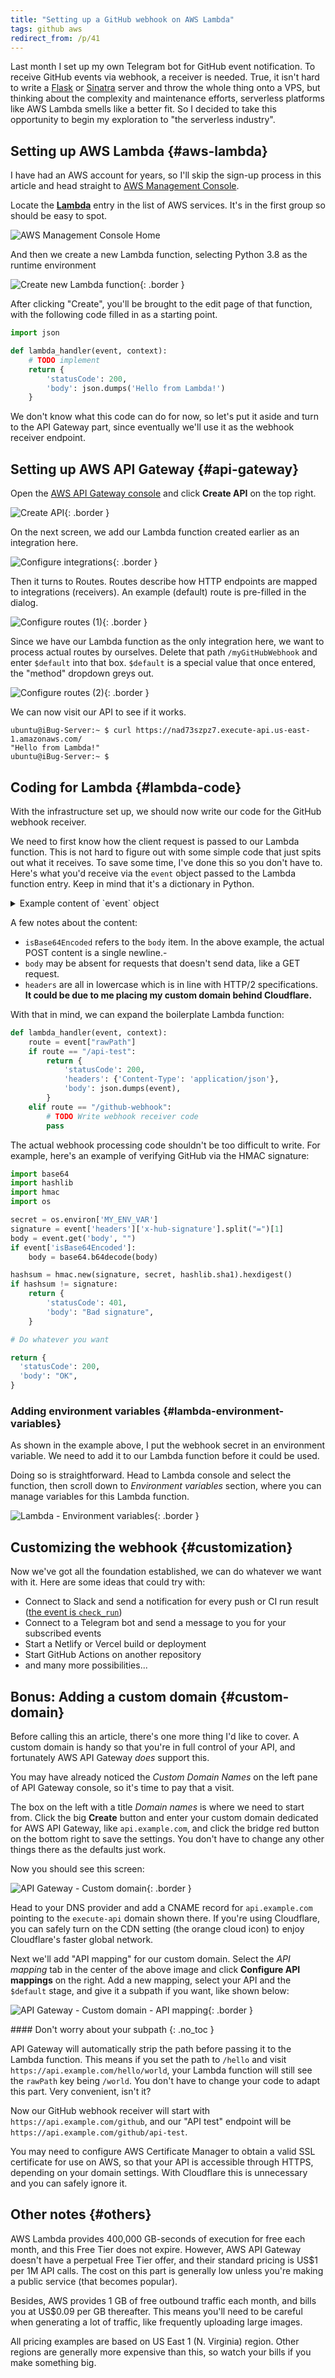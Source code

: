 ```yaml
---
title: "Setting up a GitHub webhook on AWS Lambda"
tags: github aws
redirect_from: /p/41
---
```


Last month I set up my own Telegram bot for GitHub event notification. To receive GitHub events via webhook, a receiver is needed. True, it isn't hard to write a [Flask][flask] or [Sinatra][sinatra] server and throw the whole thing onto a VPS, but thinking about the complexity and maintenance efforts, serverless platforms like AWS Lambda smells like a better fit. So I decided to take this opportunity to begin my exploration to "the serverless industry".

  [flask]: https://palletsprojects.com/p/flask/
  [sinatra]: http://sinatrarb.com/

## Setting up AWS Lambda {#aws-lambda}

I have had an AWS account for years, so I'll skip the sign-up process in this article and head straight to [AWS Management Console][aws-console]. 

  [aws-console]: https://console.aws.amazon.com/

Locate the [**Lambda**][lambda-home] entry in the list of AWS services. It's in the first group so should be easy to spot.

  [lambda-home]: https://console.aws.amazon.com/lambda/home

![AWS Management Console Home](/image/aws/console-home-1.png)

And then we create a new Lambda function, selecting Python 3.8 as the runtime environment

![Create new Lambda function](/image/aws/lambda-create-function-1.png){: .border }

After clicking "Create", you'll be brought to the edit page of that function, with the following code filled in as a starting point.

```python
import json

def lambda_handler(event, context):
    # TODO implement
    return {
        'statusCode': 200,
        'body': json.dumps('Hello from Lambda!')
    }
```

We don't know what this code can do for now, so let's put it aside and turn to the API Gateway part, since eventually we'll use it as the webhook receiver endpoint.

## Setting up AWS API Gateway {#api-gateway}

Open the [AWS API Gateway console][apigw-home] and click **Create API** on the top right.

  [apigw-home]: https://console.aws.amazon.com/apigateway/main

![Create API](/image/aws/api-gateway-new-1.png){: .border }

On the next screen, we add our Lambda function created earlier as an integration here.

![Configure integrations](/image/aws/api-gateway-new-2.png){: .border }

Then it turns to Routes. Routes describe how HTTP endpoints are mapped to integrations (receivers). An example (default) route is pre-filled in the dialog.

![Configure routes (1)](/image/aws/api-gateway-routes-1.png){: .border }

Since we have our Lambda function as the only integration here, we want to process actual routes by ourselves. Delete that path `/myGitHubWebhook` and enter `$default` into that box. `$default` is a special value that once entered, the "method" dropdown greys out.

![Configure routes (2)](/image/aws/api-gateway-routes-2.png){: .border }

We can now visit our API to see if it works.

```console
ubuntu@iBug-Server:~ $ curl https://nad73szpz7.execute-api.us-east-1.amazonaws.com/
"Hello from Lambda!"
ubuntu@iBug-Server:~ $
```

## Coding for Lambda {#lambda-code}

With the infrastructure set up, we should now write our code for the GitHub webhook receiver.

We need to first know how the client request is passed to our Lambda function. This is not hard to figure out with some simple code that just spits out what it receives. To save some time, I've done this so you don't have to. Here's what you'd receive via the `event` object passed to the Lambda function entry. Keep in mind that it's a dictionary in Python.

<details markdown="1">
<summary markdown="1">
Example content of `event` object
</summary>

```json
{
  "version": "2.0",
  "routeKey": "$default",
  "rawPath": "/api-test",
  "rawQueryString": "taoky=strong",
  "headers": {
    "accept": "*/*",
    "accept-encoding": "gzip",
    "cdn-loop": "cloudflare",
    "cf-connecting-ip": "2001:db8::1",
    "cf-ipcountry": "XX",
    "cf-pseudo-ipv4": "255.255.255.255",
    "cf-ray": "8b8cca72b23e09a5-NRT",
    "cf-request-id": "d2160d7f1100000738c5e62000000001",
    "cf-visitor": "{\"scheme\":\"https\"}",
    "content-length": "0",
    "host": "api.example.com",
    "user-agent": "curl/7.68.0",
    "x-amzn-trace-id": "Root=1-8dab11ae-d63d4eec890259ddab5a7709",
    "x-forwarded-for": "2001:db8::1, 162.158.118.243",
    "x-forwarded-port": "443",
    "x-forwarded-proto": "https",
    "x-custom-header": "hello"
  },
  "queryStringParameters": {
    "taoky": "strong"
  },
  "requestContext": {
    "accountId": "166333366666",
    "apiId": "nad73szpz7",
    "domainName": "api.example.com",
    "domainPrefix": "api",
    "http": {
      "method": "POST",
      "path": "/api-test",
      "protocol": "HTTP/1.1",
      "sourceIp": " 162.158.118.243",
      "userAgent": "curl/7.68.0"
    },
    "requestId": "ZcOQCw-WICLEQdg=",
    "routeKey": "$default",
    "stage": "$default",
    "time": "20/Jan/2021:16:40:00 +0000",
    "timeEpoch": 1611160800000
  },
  "body": "Cg==",
  "isBase64Encoded": true
}
```
</details>

A few notes about the content:

- `isBase64Encoded` refers to the `body` item. In the above example, the actual POST content is a single newline.-
- `body` may be absent for requests that doesn't send data, like a GET request.
- `headers` are all in lowercase which is in line with HTTP/2 specifications. **It could be due to me placing my custom domain behind Cloudflare.**

With that in mind, we can expand the boilerplate Lambda function:

```python
def lambda_handler(event, context):
    route = event["rawPath"]
    if route == "/api-test":
        return {
            'statusCode': 200,
            'headers': {'Content-Type': 'application/json'},
            'body': json.dumps(event),
        }
    elif route == "/github-webhook":
        # TODO Write webhook receiver code
        pass
```

The actual webhook processing code shouldn't be too difficult to write. For example, here's an example of verifying GitHub via the HMAC signature:

```python
import base64
import hashlib
import hmac
import os
```

```python
secret = os.environ['MY_ENV_VAR']
signature = event['headers']['x-hub-signature'].split("=")[1]
body = event.get('body', "")
if event['isBase64Encoded']:
    body = base64.b64decode(body)

hashsum = hmac.new(signature, secret, hashlib.sha1).hexdigest()
if hashsum != signature:
    return {
        'statusCode': 401,
        'body': "Bad signature",
    }

# Do whatever you want

return {
  'statusCode': 200,
  'body': "OK",
}
```

### Adding environment variables {#lambda-environment-variables}

As shown in the example above, I put the webhook secret in an environment variable. We need to add it to our Lambda function before it could be used.

Doing so is straightforward. Head to Lambda console and select the function, then scroll down to *Environment variables* section, where you can manage variables for this Lambda function.

![Lambda - Environment variables](/image/aws/lambda-environment-variables-1.png){: .border }

## Customizing the webhook {#customization}

Now we've got all the foundation established, we can do whatever we want with it. Here are some ideas that could try with:

- Connect to Slack and send a notification for every push or CI run result ([the event is `check_run`](https://docs.github.com/en/developers/webhooks-and-events/webhook-events-and-payloads#check_run))
- Connect to a Telegram bot and send a message to you for your subscribed events
- Start a Netlify or Vercel build or deployment
- Start GitHub Actions on another repository
- and many more possibilities...

## Bonus: Adding a custom domain {#custom-domain}

Before calling this an article, there's one more thing I'd like to cover. A custom domain is handy so that you're in full control of your API, and fortunately AWS API Gateway *does* support this.

You may have already noticed the *Custom Domain Names* on the left pane of API Gateway console, so it's time to pay that a visit.

The box on the left with a title *Domain names* is where we need to start from. Click the big **Create** button and enter your custom domain dedicated for AWS API Gateway, like `api.example.com`, and click the bridge red button on the bottom right to save the settings. You don't have to change any other things there as the defaults just work.

Now you should see this screen:

![API Gateway - Custom domain](/image/aws/api-gateway-custom-domain-1.png){: .border }

Head to your DNS provider and add a CNAME record for `api.example.com` pointing to the `execute-api` domain shown there. If you're using Cloudflare, you can safely turn on the CDN setting (the orange cloud icon) to enjoy Cloudflare's faster global network.

Next we'll add "API mapping" for our custom domain. Select the *API mapping* tab in the center of the above image and click **Configure API mappings** on the right. Add a new mapping, select your API and the `$default` stage, and give it a subpath if you want, like shown below:

![API Gateway - Custom domain - API mapping](/image/aws/api-gateway-custom-domain-2.png){: .border }

<div class="notice--primary" markdown="1">
#### <i class="fas fa-fw fa-sun"></i> Don't worry about your subpath
{: .no_toc }

API Gateway will automatically strip the path before passing it to the Lambda function. This means if you set the path to `/hello` and visit `https://api.example.com/hello/world`, your Lambda function will still see the `rawPath` key being `/world`. You don't have to change your code to adapt this part. Very convenient, isn't it?
</div>

Now our GitHub webhook receiver will start with `https://api.example.com/github`, and our "API test" endpoint will be `https://api.example.com/github/api-test`.

You may need to configure AWS Certificate Manager to obtain a valid SSL certificate for use on AWS, so that your API is accessible through HTTPS, depending on your domain settings. With Cloudflare this is unnecessary and you can safely ignore it.

## Other notes {#others}

AWS Lambda provides 400,000 GB-seconds of execution for free each month, and this Free Tier does not expire. However, AWS API Gateway doesn't have a perpetual Free Tier offer, and their standard pricing is US$1 per 1M API calls. The cost on this part is generally low unless you're making a public service (that becomes popular).

Besides, AWS provides 1 GB of free outbound traffic each month, and bills you at US$0.09 per GB thereafter. This means you'll need to be careful when generating a lot of traffic, like frequently uploading large images.

All pricing examples are based on US East 1 (N. Virginia) region. Other regions are generally more expensive than this, so watch your bills if you make something big.
